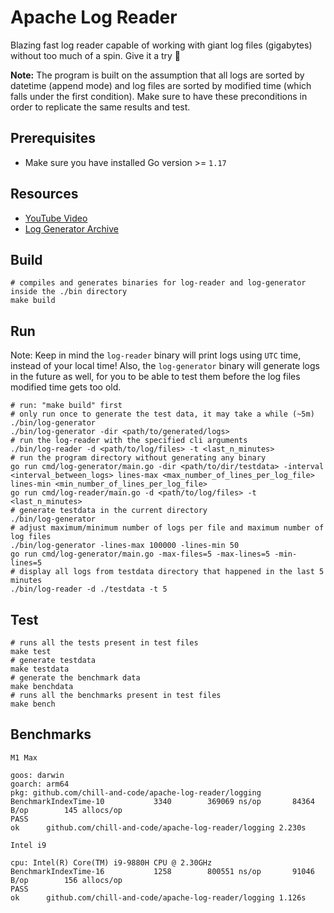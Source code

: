 # Apache Log Reader

Blazing fast log reader capable of working with giant log files (gigabytes) without too much of a spin.
Give it a try 🚀

**Note:** The program is built on the assumption that all logs are sorted by datetime (append mode) and log files are
sorted by modified time (which falls under the first condition). Make sure to have these preconditions in
order to replicate the same results and test.

## Prerequisites

- Make sure you have installed Go version >= `1.17`

## Resources

- [YouTube Video](https://youtu.be/nxw3BYKzw7w)
- [Log Generator Archive](https://raw.githubusercontent.com/chill-and-code/apache-log-reader/master/archives/log-generator.tar.gz)

## Build

```shell
# compiles and generates binaries for log-reader and log-generator inside the ./bin directory
make build
``` 

## Run

Note: Keep in mind the `log-reader` binary will print logs using `UTC` time, instead of your local time!
Also, the `log-generator` binary will generate logs in the future as well, for you to be able to test them
before the log files modified time gets too old.

```shell
# run: "make build" first
# only run once to generate the test data, it may take a while (~5m)
./bin/log-generator
./bin/log-generator -dir <path/to/generated/logs>
# run the log-reader with the specified cli arguments
./bin/log-reader -d <path/to/log/files> -t <last_n_minutes>
# run the program directory without generating any binary
go run cmd/log-generator/main.go -dir <path/to/dir/testdata> -interval <interval_between_logs> lines-max <max_number_of_lines_per_log_file> lines-min <min_number_of_lines_per_log_file>
go run cmd/log-reader/main.go -d <path/to/log/files> -t <last_n_minutes>
# generate testdata in the current directory
./bin/log-generator
# adjust maximum/minimum number of logs per file and maximum number of log files
./bin/log-generator -lines-max 100000 -lines-min 50
go run cmd/log-generator/main.go -max-files=5 -max-lines=5 -min-lines=5
# display all logs from testdata directory that happened in the last 5 minutes
./bin/log-reader -d ./testdata -t 5
```

## Test

```shell
# runs all the tests present in test files
make test
# generate testdata
make testdata
# generate the benchmark data
make benchdata
# runs all the benchmarks present in test files
make bench
```

## Benchmarks

`M1 Max`

```text
goos: darwin
goarch: arm64
pkg: github.com/chill-and-code/apache-log-reader/logging
BenchmarkIndexTime-10    	    3340	    369069 ns/op	   84364 B/op	     145 allocs/op
PASS
ok  	github.com/chill-and-code/apache-log-reader/logging	2.230s
```

`Intel i9`

```text
cpu: Intel(R) Core(TM) i9-9880H CPU @ 2.30GHz
BenchmarkIndexTime-16    	    1258	    800551 ns/op	   91046 B/op	     156 allocs/op
PASS
ok  	github.com/chill-and-code/apache-log-reader/logging	1.126s
```
